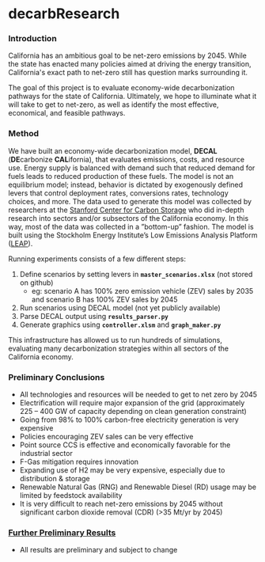 # decarbResearch


### Introduction
California has an ambitious goal to be net-zero emissions by 2045. While the state has enacted many policies
aimed at driving the energy transition, California's exact path to net-zero still has question marks surrounding
it. 

The goal of this project is to evaluate economy-wide decarbonization pathways for the state of California. 
Ultimately, we hope to illuminate what it will take to get to net-zero, as well as identify the most effective, 
economical, and feasible pathways.

### Method
We have built an economy-wide decarbonization model, **DECAL** (**DE**carbonize **CAL**ifornia), 
that evaluates emissions, costs, and resource use. 
Energy supply is balanced with demand such that reduced demand for fuels leads to reduced production of these fuels. 
The model is not an equilibrium model; instead, behavior is dictated by exogenously defined levers that control 
deployment rates, conversions rates, technology choices, and more. The data used to generate this model was 
collected by researchers at the [Stanford Center for Carbon Storage](https://sccs.stanford.edu/california-projects/pathways-carbon-neutrality-california)
who did in-depth research into sectors and/or subsectors of the California economy. 
In this way, most of the data was collected in a ”bottom-up” fashion. 
The model is built using the Stockholm Energy Institute’s 
Low Emissions Analysis Platform ([LEAP](https://leap.sei.org/)).

Running experiments consists of a few different steps:
1. Define scenarios by setting levers in **`master_scenarios.xlsx`**  (not stored on github)
    - eg: scenario A has 100% zero emission vehicle (ZEV) sales by 2035 and scenario B has 100% ZEV sales by 2045
2. Run scenarios using DECAL model (not yet publicly available)
3. Parse DECAL output using **`results_parser.py`**
4. Generate graphics using **`controller.xlsm`** and **`graph_maker.py`**

This infrastructure has allowed us to run hundreds of simulations, evaluating many decarbonization strategies within 
all sectors of the California economy.

### Preliminary Conclusions
- All technologies and resources will be needed to get to net zero by 2045
- Electrification will require major expansion of the grid 
(approximately 225 – 400 GW of capacity depending on clean generation constraint)
- Going from 98% to 100% carbon-free electricity generation is very expensive
- Policies encouraging ZEV sales can be very effective 
- Point source CCS is effective and economically favorable for the industrial sector
- F-Gas mitigation requires innovation
- Expanding use of H2 may be very expensive, especially due to distribution & storage
- Renewable Natural Gas (RNG) and Renewable Diesel (RD) usage may be limited by feedstock availability
- It is very difficult to reach net-zero emissions by 2045 without significant carbon dioxide removal (CDR) 
(>35 Mt/yr by 2045)

### [Further Preliminary Results](https://drive.google.com/file/d/1OParwMYAkYyiFHtbJwB7z3EGIeOMrU_a/view?usp=sharing) 
- All results are preliminary and subject to change